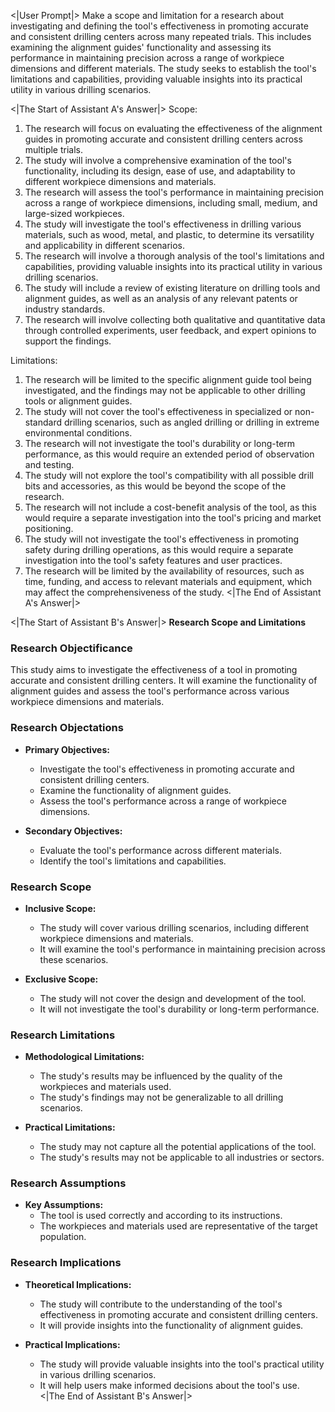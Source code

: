 <|User Prompt|>
Make a scope and limitation for a research about investigating and defining the tool's effectiveness in promoting accurate and consistent drilling centers across many repeated trials. This includes examining the alignment guides' functionality and assessing its performance in maintaining precision across a range of workpiece dimensions and different materials. The study seeks to establish the tool's limitations and capabilities, providing valuable insights into its practical utility in various drilling scenarios.


<|The Start of Assistant A's Answer|>
Scope:

1. The research will focus on evaluating the effectiveness of the alignment guides in promoting accurate and consistent drilling centers across multiple trials.
2. The study will involve a comprehensive examination of the tool's functionality, including its design, ease of use, and adaptability to different workpiece dimensions and materials.
3. The research will assess the tool's performance in maintaining precision across a range of workpiece dimensions, including small, medium, and large-sized workpieces.
4. The study will investigate the tool's effectiveness in drilling various materials, such as wood, metal, and plastic, to determine its versatility and applicability in different scenarios.
5. The research will involve a thorough analysis of the tool's limitations and capabilities, providing valuable insights into its practical utility in various drilling scenarios.
6. The study will include a review of existing literature on drilling tools and alignment guides, as well as an analysis of any relevant patents or industry standards.
7. The research will involve collecting both qualitative and quantitative data through controlled experiments, user feedback, and expert opinions to support the findings.

Limitations:

1. The research will be limited to the specific alignment guide tool being investigated, and the findings may not be applicable to other drilling tools or alignment guides.
2. The study will not cover the tool's effectiveness in specialized or non-standard drilling scenarios, such as angled drilling or drilling in extreme environmental conditions.
3. The research will not investigate the tool's durability or long-term performance, as this would require an extended period of observation and testing.
4. The study will not explore the tool's compatibility with all possible drill bits and accessories, as this would be beyond the scope of the research.
5. The research will not include a cost-benefit analysis of the tool, as this would require a separate investigation into the tool's pricing and market positioning.
6. The study will not investigate the tool's effectiveness in promoting safety during drilling operations, as this would require a separate investigation into the tool's safety features and user practices.
7. The research will be limited by the availability of resources, such as time, funding, and access to relevant materials and equipment, which may affect the comprehensiveness of the study.
<|The End of Assistant A's Answer|>

<|The Start of Assistant B's Answer|>
**Research Scope and Limitations**

### **Research Objectificance**

This study aims to investigate the effectiveness of a tool in promoting accurate and consistent drilling centers. It will examine the functionality of alignment guides and assess the tool's performance across various workpiece dimensions and materials.

### **Research Objectations**

- **Primary Objectives:**
  - Investigate the tool's effectiveness in promoting accurate and consistent drilling centers.
  - Examine the functionality of alignment guides.
  - Assess the tool's performance across a range of workpiece dimensions.

- **Secondary Objectives:**
  - Evaluate the tool's performance across different materials.
  - Identify the tool's limitations and capabilities.

### **Research Scope**

- **Inclusive Scope:**
  - The study will cover various drilling scenarios, including different workpiece dimensions and materials.
  - It will examine the tool's performance in maintaining precision across these scenarios.

- **Exclusive Scope:**
  - The study will not cover the design and development of the tool.
  - It will not investigate the tool's durability or long-term performance.

### **Research Limitations**

- **Methodological Limitations:**
  - The study's results may be influenced by the quality of the workpieces and materials used.
  - The study's findings may not be generalizable to all drilling scenarios.

- **Practical Limitations:**
  - The study may not capture all the potential applications of the tool.
  - The study's results may not be applicable to all industries or sectors.

### **Research Assumptions**

- **Key Assumptions:**
  - The tool is used correctly and according to its instructions.
  - The workpieces and materials used are representative of the target population.

### **Research Implications**

- **Theoretical Implications:**
  - The study will contribute to the understanding of the tool's effectiveness in promoting accurate and consistent drilling centers.
  - It will provide insights into the functionality of alignment guides.

- **Practical Implications:**
  - The study will provide valuable insights into the tool's practical utility in various drilling scenarios.
  - It will help users make informed decisions about the tool's use.
<|The End of Assistant B's Answer|>